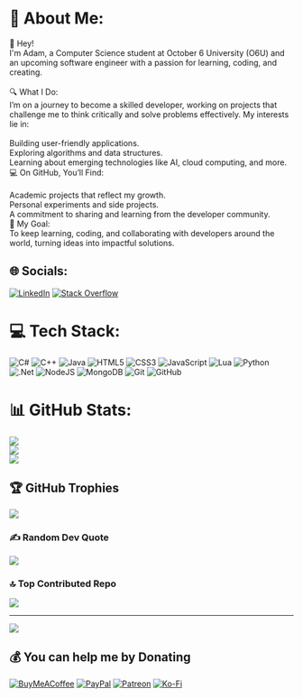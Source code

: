 # 💫 About Me:
👋 Hey!<br>I'm Adam, a Computer Science student at October 6 University (O6U) and an upcoming software engineer with a passion for learning, coding, and creating.<br><br>🔍 What I Do:<br>I’m on a journey to become a skilled developer, working on projects that challenge me to think critically and solve problems effectively. My interests lie in:<br><br>Building user-friendly applications.<br>Exploring algorithms and data structures.<br>Learning about emerging technologies like AI, cloud computing, and more.<br>💻 On GitHub, You’ll Find:<br><br>Academic projects that reflect my growth.<br>Personal experiments and side projects.<br>A commitment to sharing and learning from the developer community.<br>🎯 My Goal:<br>To keep learning, coding, and collaborating with developers around the world, turning ideas into impactful solutions.


## 🌐 Socials:
[![LinkedIn](https://img.shields.io/badge/LinkedIn-%230077B5.svg?logo=linkedin&logoColor=white)](https://linkedin.com/in/adamloay) [![Stack Overflow](https://img.shields.io/badge/-Stackoverflow-FE7A16?logo=stack-overflow&logoColor=white)](https://stackoverflow.com/users/23283776) 

# 💻 Tech Stack:
![C#](https://img.shields.io/badge/c%23-%23239120.svg?style=for-the-badge&logo=csharp&logoColor=white) ![C++](https://img.shields.io/badge/c++-%2300599C.svg?style=for-the-badge&logo=c%2B%2B&logoColor=white) ![Java](https://img.shields.io/badge/java-%23ED8B00.svg?style=for-the-badge&logo=openjdk&logoColor=white) ![HTML5](https://img.shields.io/badge/html5-%23E34F26.svg?style=for-the-badge&logo=html5&logoColor=white) ![CSS3](https://img.shields.io/badge/css3-%231572B6.svg?style=for-the-badge&logo=css3&logoColor=white) ![JavaScript](https://img.shields.io/badge/javascript-%23323330.svg?style=for-the-badge&logo=javascript&logoColor=%23F7DF1E) ![Lua](https://img.shields.io/badge/lua-%232C2D72.svg?style=for-the-badge&logo=lua&logoColor=white) ![Python](https://img.shields.io/badge/python-3670A0?style=for-the-badge&logo=python&logoColor=ffdd54) ![.Net](https://img.shields.io/badge/.NET-5C2D91?style=for-the-badge&logo=.net&logoColor=white) ![NodeJS](https://img.shields.io/badge/node.js-6DA55F?style=for-the-badge&logo=node.js&logoColor=white) ![MongoDB](https://img.shields.io/badge/MongoDB-%234ea94b.svg?style=for-the-badge&logo=mongodb&logoColor=white) ![Git](https://img.shields.io/badge/git-%23F05033.svg?style=for-the-badge&logo=git&logoColor=white) ![GitHub](https://img.shields.io/badge/github-%23121011.svg?style=for-the-badge&logo=github&logoColor=white)
# 📊 GitHub Stats:
![](https://github-readme-stats.vercel.app/api?username=adamloay&theme=gruvbox&hide_border=false&include_all_commits=true&count_private=true)<br/>
![](https://github-readme-streak-stats.herokuapp.com/?user=adamloay&theme=gruvbox&hide_border=false)<br/>
![](https://github-readme-stats.vercel.app/api/top-langs/?username=adamloay&theme=gruvbox&hide_border=false&include_all_commits=true&count_private=true&layout=compact)

## 🏆 GitHub Trophies
![](https://github-profile-trophy.vercel.app/?username=adamloay&theme=gruvbox&no-frame=false&no-bg=true&margin-w=4)

### ✍️ Random Dev Quote
![](https://quotes-github-readme.vercel.app/api?type=horizontal&theme=gruvbox)

### 🔝 Top Contributed Repo
![](https://github-contributor-stats.vercel.app/api?username=adamloay&limit=5&theme=gruvbox&combine_all_yearly_contributions=true)

---
[![](https://visitcount.itsvg.in/api?id=adamloay&icon=0&color=7)](https://visitcount.itsvg.in)

  ## 💰 You can help me by Donating
  [![BuyMeACoffee](https://img.shields.io/badge/Buy%20Me%20a%20Coffee-ffdd00?style=for-the-badge&logo=buy-me-a-coffee&logoColor=black)](https://buymeacoffee.com/.) [![PayPal](https://img.shields.io/badge/PayPal-00457C?style=for-the-badge&logo=paypal&logoColor=white)](https://paypal.me/.) [![Patreon](https://img.shields.io/badge/Patreon-F96854?style=for-the-badge&logo=patreon&logoColor=white)](https://patreon.com/.) [![Ko-Fi](https://img.shields.io/badge/Ko--fi-F16061?style=for-the-badge&logo=ko-fi&logoColor=white)](https://ko-fi.com/.) 

  
<!-- Proudly created with GPRM ( https://gprm.itsvg.in ) -->
